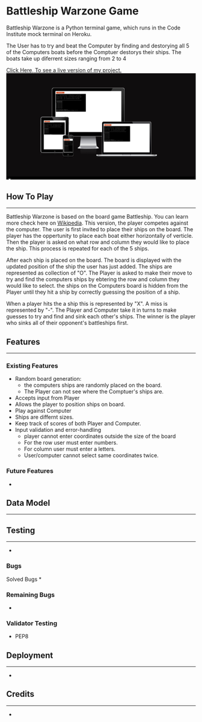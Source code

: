 # Battleship Warzone Game
Battleship Warzone is a Python terminal game, which runs in the Code Institute mock terminal on Heroku.

The User has to try and beat the Computer by finding and destorying all 5 of the Computers boats before the Comptuer destorys their ships. The boats take up diferrent sizes ranging from 2 to 4

[Click Here, To see a live version of my project.](https://battleship-kf.herokuapp.com/)
![Site on all Screen Sizes](images/on_all_screens.png)
## How To Play
-----
Battleship Warzone is based on the board game Battleship. You can learn more check here on [Wikipedia](https://en.wikipedia.org/wiki/Battleship_(game)). This version, the player competes against the computer. The user is first invited to place their ships on the board. The player has the oppertunity to place each boat either horizontally of verticle. Then the player is asked on what row and column they would like to place the ship. This process is repeated for each of the 5 ships.

After each ship is placed on the board. The board is displayed with the updated position of the ship the user has just added. The ships are represented as collection of "O". The Player is asked to make their move to try and find the computers ships by ebtering the row and column they would like to select. the ships on the Computers board is hidden from the Player until they hit a ship by correctly guessing the position of a ship. 

When a player hits the a ship this is represented by "X". A miss is represented by "-". The Player and Computer take it in turns to make guesses to try and find and sink each other's ships.
The winner is the player who sinks all of their opponent's battleships first.
## Features
-----
### Existing Features
* Random board generation:
    * the computers ships are randomly placed on the board.
    * The Player can not see where the Comptuer's ships are.
* Accepts input from Player
* Allows the player to position ships on board.
* Play against Computer
* Ships are differnt sizes.
* Keep track of scores of both Player and Computer.
* Input validation and error-handling
    * player cannot enter coordinates outside the size of the board
    * For the row user must enter numbers.
    * For column user must enter a letters.
    * User/computer cannot select same coordinates twice.

### Future Features
*
## Data Model
-----

## Testing
-----


* 

### Bugs
Solved Bugs
* 
### Remaining Bugs
* 
### Validator Testing
* PEP8


## Deployment
-----
* 
## Credits
-----
* 